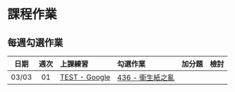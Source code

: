 # 課程作業

## 每週勾選作業

|  日期   |  週次  | 上課練習              | 勾選作業 | 加分題  | 檢討   |
| :---: | :--: | :---------------- | :--- | :--- | :--- |
| 03/03 |  01  | [TEST - Google][] | [436 - 衛生紙之亂][] |      |      |


[TEST - Google]: https://www.google.com.tw/
[436 - 衛生紙之亂]: https://neoj.sprout.tw/problem/436/

